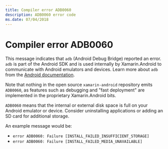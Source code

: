 ```yaml
---
title: Compiler error ADB0060
description: ADB0060 error code
ms.date: 07/04/2018
---
```

# Compiler error ADB0060

This message indicates that `adb` (Android Debug Bridge) reported an
error. `adb` is part of the Android SDK and is used internally by
Xamarin.Android to communicate with Android emulators and devices.
Learn more about `adb` from the [Android documentation][adb].

Note that nothing in the open source `xamarin-android` repository
emits `ADB0060`, as features such as debugging and "fast deployment"
are implemented in the proprietary Xamarin.Android bits.

`ADB0060` means that the internal or external disk space is full on
your Android emulator or device. Consider uninstalling applications or
adding an SD card for additional storage.

An example message would be:
- `error ADB0060: Failure [INSTALL_FAILED_INSUFFICIENT_STORAGE]`
- `error ADB0060: Failure [INSTALL_FAILED_MEDIA_UNAVAILABLE]`

[adb]: https://developer.android.com/studio/command-line/adb
